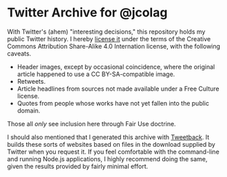 # Twitter Archive for @jcolag

With Twitter's (ahem) "interesting decisions," this repository holds my public Twitter history.  I hereby [license it](LICENSE.md) under the terms of the Creative Commons Attribution Share-Alike 4.0 Internation license, with the following caveats.

 * Header images, except by occasional coincidence, where the original article happened to use a CC BY-SA-compatible image.
 * Retweets.
 * Article headlines from sources not made available under a Free Culture license.
 * Quotes from people whose works have not yet fallen into the public domain.

Those all *only* see inclusion here through Fair Use doctrine.

I should also mentioned that I generated this archive with [Tweetback](https://github.com/tweetback/tweetback).  It builds these sorts of websites based on files in the download supplied by Twitter when you request it.  If you feel comfortable with the command-line and running Node.js applications, I highly recommend doing the same, given the results provided by fairly minimal effort.

